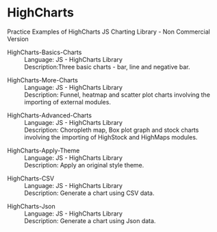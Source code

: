 # HighCharts
Practice Examples of HighCharts JS Charting Library - Non Commercial Version
<dl>
  <dt>HighCharts-Basics-Charts</dt>
  <dd>Language: JS - HighCharts Library</dd>
  <dd>Description:Three basic charts - bar, line and negative bar.</dd></dl>
<dl>
  <dt>HighCharts-More-Charts</dt>
  <dd>Language: JS - HighCharts Library</dd>
  <dd>Description: Funnel, heatmap and scatter plot charts involving the importing of external modules.</dd></dl>
<dl>
  <dt>HighCharts-Advanced-Charts</dt>
  <dd>Language: JS - HighCharts Library</dd>
  <dd>Description: Choropleth map, Box plot graph and stock charts involving the importing of HighStock and HighMaps modules.</dd></dl>
 <dl>
  <dt>HighCharts-Apply-Theme</dt>
  <dd>Language: JS - HighCharts Library</dd>
  <dd>Description: Apply an original style theme.</dd></dl>
 <dl>
  <dt>HighCharts-CSV</dt>
  <dd>Language: JS - HighCharts Library</dd>
  <dd>Description: Generate a chart using CSV data.</dd></dl>
 <dl>
  <dt>HighCharts-Json</dt>
  <dd>Language: JS - HighCharts Library</dd>
  <dd>Description: Generate a chart using Json data.</dd></dl>
